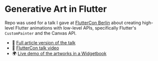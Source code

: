 # Generative Art in Flutter

Repo was used for a talk I gave at [FlutterCon Berlin](https://fluttercon.dev/) about creating high-level Flutter animations with low-level APIs, specifically Flutter's `CustomPainter` and the Canvas API.

* 📃 [Full article version of the talk](https://medium.com/flutter-community/9e53701f7805)
* 🎥 [FlutterCon talk video](https://www.droidcon.com/2023/08/07/high-level-flutter-animations-with-low-level-apis/)
* 🌍 [Live demo of the artworks in a Widgetbook](https://generative-art.roaakdm.com/#/?path=vera-molnar%2Fwidgets%2Fanimatedpolygonsgrid%2Fplayground)
